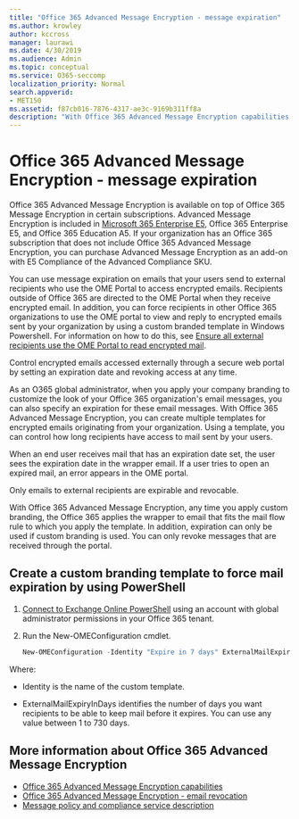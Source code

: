 ```yaml
---
title: "Office 365 Advanced Message Encryption - message expiration"
ms.author: krowley
author: kccross
manager: laurawi
ms.date: 4/30/2019
ms.audience: Admin
ms.topic: conceptual
ms.service: O365-seccomp
localization_priority: Normal
search.appverid:
- MET150
ms.assetid: f87cb016-7876-4317-ae3c-9169b311ff8a
description: "With Office 365 Advanced Message Encryption capabilities on top of Office 365 Message Encryption (OME), you can extend your email security by setting an expiration date on emails through a custom branded template."
---
```


# Office 365 Advanced Message Encryption - message expiration

Office 365 Advanced Message Encryption is available on top of Office 365 Message Encryption in certain subscriptions. Advanced Message Encryption is included in [Microsoft 365 Enterprise E5](https://www.microsoft.com/microsoft-365/enterprise/home), Office 365 Enterprise E5, and Office 365 Education A5. If your organization has an Office 365 subscription that does not include Office 365 Advanced Message Encryption, you can purchase Advanced Message Encryption as an add-on with E5 Compliance of the Advanced Compliance SKU.

You can use message expiration on emails that your users send to external recipients who use the OME Portal to access encrypted emails. Recipients outside of Office 365 are directed to the OME Portal when they receive encrypted email. In addition, you can force recipients in other Office 365 organizations to use the OME portal to view and reply to encrypted emails sent by your organization by using a custom branded template in Windows Powershell. For information on how to do this, see [Ensure all external recipients use the OME Portal to read encrypted mail](manage-office-365-message-encryption.md#ensure-all-external-recipients-use-the-ome-portal-to-read-encrypted-mail).

Control encrypted emails accessed externally through a secure web portal by setting an expiration date and revoking access at any time.

As an O365 global administrator, when you apply your company branding to customize the look of your Office 365 organization's email messages, you can also specify an expiration for these email messages. With Office 365 Advanced Message Encryption, you can create multiple templates for encrypted emails originating from your organization. Using a template, you can control how long recipients have access to mail sent by your users.

When an end user receives mail that has an expiration date set, the user  sees the expiration date in the wrapper email. If a user tries to open an expired mail, an error appears in the OME portal.

Only emails to external recipients are expirable and revocable.

With Office 365 Advanced Message Encryption, any time you apply custom branding, the Office 365 applies the wrapper to email that fits the mail flow rule to which you apply the template. In addition, expiration can only be used if custom branding is used. You can only revoke messages that are received through the portal.

## Create a custom branding template to force mail expiration by using PowerShell

1. [Connect to Exchange Online PowerShell](https://docs.microsoft.com/en-us/powershell/exchange/exchange-online/connect-to-exchange-online-powershell/connect-to-exchange-online-powershell) using an account with global administrator permissions in your Office 365 tenant.

2. Run the New-OMEConfiguration cmdlet.

     ```powershell
     New-OMEConfiguration -Identity "Expire in 7 days" ExternalMailExpiryInDays 7
     ```

Where:

- Identity is the name of the custom template.

- ExternalMailExpiryInDays identifies the number of days you want recipients to be able to keep mail before it expires. You can use any value between 1 to 730 days.

## More information about Office 365 Advanced Message Encryption

- [Office 365 Advanced Message Encryption capabilities](ome-version-comparison.md#office-365-advanced-message-encryption-capabilities)
- [Office 365 Advanced Message Encryption - email revocation](revoke-ome-encrypted-mail.md)
- [Message policy and compliance service description](https://docs.microsoft.com/en-us/office365/servicedescriptions/exchange-online-service-description/message-policy-and-compliance)